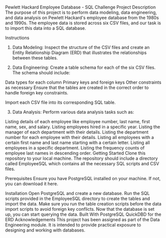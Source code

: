 Pewlett Hackard Employee Database - SQL Challenge
Project Description
The purpose of this project is to perform data modeling, data engineering, and data analysis on Pewlett Hackard's employee database from the 1980s and 1990s. The employee data is stored across six CSV files, and our task is to import this data into a SQL database.

Instructions
1. Data Modeling:
Inspect the structure of the CSV files and create an Entity Relationship Diagram (ERD) that illustrates the relationships between these tables.

2. Data Engineering:
Create a table schema for each of the six CSV files. The schema should include:

Data types for each column
Primary keys and foreign keys
Other constraints as necessary
Ensure that the tables are created in the correct order to handle foreign key constraints.

Import each CSV file into its corresponding SQL table.

3. Data Analysis:
Perform various data analysis tasks such as:

Listing details of each employee like employee number, last name, first name, sex, and salary.
Listing employees hired in a specific year.
Listing the manager of each department with their details.
Listing the department number for each employee with their details.
Listing all employees with a certain first name and last name starting with a certain letter.
Listing all employees in a specific department.
Listing the frequency counts of employee last names in descending order.
Getting Started
Clone this repository to your local machine. The repository should include a directory called EmployeeSQL which contains all the necessary SQL scripts and CSV files.

Prerequisites
Ensure you have PostgreSQL installed on your machine. If not, you can download it here.

Installation
Open PostgreSQL and create a new database.
Run the SQL scripts provided in the EmployeeSQL directory to create the tables and import the data. Make sure you run the table creation scripts before the data import scripts to avoid foreign key conflicts.
Now that the database is set up, you can start querying the data.
Built With
PostgreSQL
QuickDBD for the ERD
Acknowledgements
This project has been assigned as part of the Data Engineering module. It is intended to provide practical exposure to designing and working with databases.
